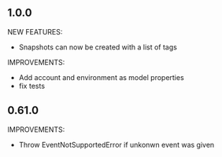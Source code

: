 ## 1.0.0

NEW FEATURES:

* Snapshots can now be created with a list of tags

IMPROVEMENTS:

* Add account and environment as model properties
* fix tests

## 0.61.0

IMPROVEMENTS:

* Throw EventNotSupportedError if unkonwn event was given
